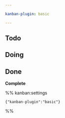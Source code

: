 ```yaml
---

kanban-plugin: basic

---
```


## Todo



## Doing



## Done

**Complete**




%% kanban:settings
```
{"kanban-plugin":"basic"}
```
%%